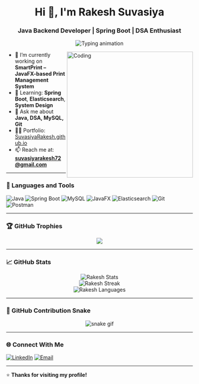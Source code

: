 <h1 align="center">Hi 👋, I'm Rakesh Suvasiya</h1>
<h3 align="center">Java Backend Developer | Spring Boot | DSA Enthusiast</h3>

<p align="center">
  <img src="https://readme-typing-svg.herokuapp.com?font=Fira+Code&size=22&pause=1000&color=F76B9D&center=true&vCenter=true&width=440&lines=Welcome+to+my+GitHub+Profile;Backend+Development+%F0%9F%94%A5;Spring+Boot+%7C+DSA+%7C+JavaFX;Learning+by+Building+%F0%9F%9B%A0%EF%B8%8F" alt="Typing animation" />
</p>

<img align="right" alt="Coding" width="340" src="https://media.giphy.com/media/qgQUggAC3Pfv687qPC/giphy.gif" />

- 🔭 I’m currently working on **SmartPrint – JavaFX-based Print Management System**
- 🌱 Learning: **Spring Boot**, **Elasticsearch**, **System Design**
- 💬 Ask me about **Java, DSA, MySQL, Git**
- 👨‍💻 Portfolio: [SuvasiyaRakesh.github.io](https://SuvasiyaRakesh.github.io)
- 📫 Reach me at: **suvasiyarakesh72@gmail.com**

---

### 🧰 Languages and Tools

![Java](https://img.shields.io/badge/-Java-007396?style=flat&logo=java)
![Spring Boot](https://img.shields.io/badge/-Spring%20Boot-6DB33F?style=flat&logo=spring-boot)
![MySQL](https://img.shields.io/badge/-MySQL-4479A1?style=flat&logo=mysql)
![JavaFX](https://img.shields.io/badge/-JavaFX-0096C7?style=flat)
![Elasticsearch](https://img.shields.io/badge/-Elasticsearch-005571?style=flat&logo=elasticsearch)
![Git](https://img.shields.io/badge/-Git-F05032?style=flat&logo=git)
![Postman](https://img.shields.io/badge/-Postman-FF6C37?style=flat&logo=postman)

---

### 🏆 GitHub Trophies

<p align="center">
  <img src="https://github-profile-trophy.vercel.app/?username=SuvasiyaRakesh&theme=algolia&no-bg=true&margin-w=15&margin-h=15" />
</p>

---

### 📈 GitHub Stats

<p align="center">
  <img src="https://github-readme-stats.vercel.app/api?username=SuvasiyaRakesh&show_icons=true&theme=radical" alt="Rakesh Stats" />
  <br />
  <img src="https://github-readme-streak-stats.herokuapp.com/?user=SuvasiyaRakesh&theme=radical" alt="Rakesh Streak" />
  <br />
  <img src="https://github-readme-stats.vercel.app/api/top-langs/?username=SuvasiyaRakesh&layout=compact&theme=radical" alt="Rakesh Languages" />
</p>

---

### 🐍 GitHub Contribution Snake

<p align="center">
  <img src="https://raw.githubusercontent.com/SuvasiyaRakesh/SuvasiyaRakesh/output/github-contribution-grid-snake.svg" alt="snake gif" />
</p>

---

### 🌐 Connect With Me

[![LinkedIn](https://img.shields.io/badge/-LinkedIn-blue?style=flat&logo=linkedin)](https://www.linkedin.com/in/rakeshsuvasiya/)
[![Email](https://img.shields.io/badge/-Email-grey?style=flat&logo=gmail)](mailto:suvasiyarakesh72@gmail.com)

---

⭐️ **Thanks for visiting my profile!**
